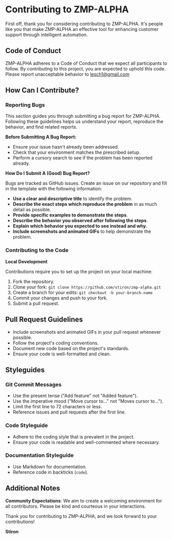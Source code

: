 # Contributing to ZMP-ALPHA

First off, thank you for considering contributing to ZMP-ALPHA. It's people like you that make ZMP-ALPHA an effective tool for enhancing customer support through intelligent automation.

## Code of Conduct

ZMP-ALPHA adheres to a Code of Conduct that we expect all participants to follow. By contributing to this project, you are expected to uphold this code. Please report unacceptable behavior to lesch1@gmail.com

## How Can I Contribute?

### Reporting Bugs

This section guides you through submitting a bug report for ZMP-ALPHA. Following these guidelines helps us understand your report, reproduce the behavior, and find related reports.

**Before Submitting A Bug Report:**

- Ensure your issue hasn't already been addressed.
- Check that your environment matches the prescribed setup.
- Perform a cursory search to see if the problem has been reported already.

**How Do I Submit A (Good) Bug Report?**

Bugs are tracked as GitHub issues. Create an issue on our repository and fill in the template with the following information:

- **Use a clear and descriptive title** to identify the problem.
- **Describe the exact steps which reproduce the problem** in as much detail as possible.
- **Provide specific examples to demonstrate the steps**.
- **Describe the behavior you observed after following the steps**.
- **Explain which behavior you expected to see instead and why.**
- **Include screenshots and animated GIFs** to help demonstrate the problem.

### Contributing to the Code

**Local Development**

Contributions require you to set up the project on your local machine:

1. Fork the repository.
2. Clone your fork: `git clone https://github.com/stiron/zmp-alpha.git`
3. Create a branch for your edits: `git checkout -b your-branch-name`
4. Commit your changes and push to your fork.
5. Submit a pull request.

## Pull Request Guidelines

- Include screenshots and animated GIFs in your pull request whenever possible.
- Follow the project's coding conventions.
- Document new code based on the project's standards.
- Ensure your code is well-formatted and clean.

## Styleguides

### Git Commit Messages

- Use the present tense ("Add feature" not "Added feature").
- Use the imperative mood ("Move cursor to..." not "Moves cursor to...").
- Limit the first line to 72 characters or less.
- Reference issues and pull requests after the first line.

### Code Styleguide

- Adhere to the coding style that is prevalent in the project.
- Ensure your code is readable and well-commented where necessary.

### Documentation Styleguide

- Use Markdown for documentation.
- Reference code in backticks (`code`).

## Additional Notes

**Community Expectations**: We aim to create a welcoming environment for all contributors. Please be kind and courteous in your interactions.

Thank you for contributing to ZMP-ALPHA, and we look forward to your contributions!

**Stiron**
